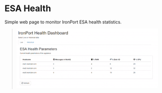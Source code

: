 # ESA Health

Simple web page to monitor IronPort ESA health statistics.

> ![Screenshot](https://github.com/blandco/esa-health/blob/master/esa-dashboard-gif.gif)
